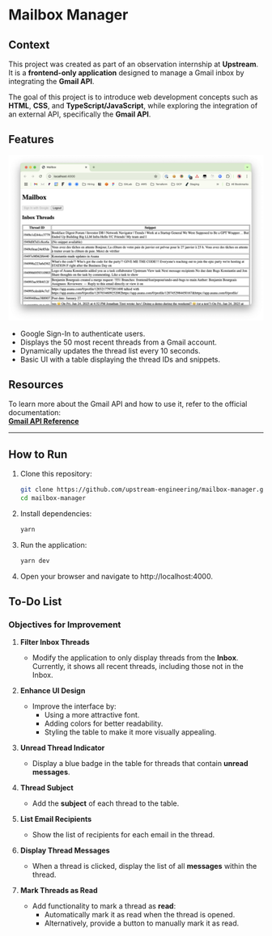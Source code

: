 # Mailbox Manager

## Context

This project was created as part of an observation internship at **Upstream**. It is a **frontend-only application** designed to manage a Gmail inbox by integrating the **Gmail API**.

The goal of this project is to introduce web development concepts such as **HTML**, **CSS**, and **TypeScript/JavaScript**, while exploring the integration of an external API, specifically the **Gmail API**.

## Features

![Screenshot of the app](./app_screenshot.png)

- Google Sign-In to authenticate users.
- Displays the 50 most recent threads from a Gmail account.
- Dynamically updates the thread list every 10 seconds.
- Basic UI with a table displaying the thread IDs and snippets.

## Resources

To learn more about the Gmail API and how to use it, refer to the official documentation:  
[**Gmail API Reference**](https://developers.google.com/gmail/api/reference/rest)

---

## How to Run

1. Clone this repository:

   ```bash
   git clone https://github.com/upstream-engineering/mailbox-manager.git
   cd mailbox-manager
   ```

2. Install dependencies:

   ```bash
   yarn
   ```

3. Run the application:

   ```bash
   yarn dev
   ```

4. Open your browser and navigate to http://localhost:4000.

## To-Do List

### Objectives for Improvement

1. **Filter Inbox Threads**

   - Modify the application to only display threads from the **Inbox**.  
     Currently, it shows all recent threads, including those not in the Inbox.

2. **Enhance UI Design**

   - Improve the interface by:
     - Using a more attractive font.
     - Adding colors for better readability.
     - Styling the table to make it more visually appealing.

3. **Unread Thread Indicator**

   - Display a blue badge in the table for threads that contain **unread messages**.

4. **Thread Subject**

   - Add the **subject** of each thread to the table.

5. **List Email Recipients**

   - Show the list of recipients for each email in the thread.

6. **Display Thread Messages**

   - When a thread is clicked, display the list of all **messages** within the thread.

7. **Mark Threads as Read**
   - Add functionality to mark a thread as **read**:
     - Automatically mark it as read when the thread is opened.
     - Alternatively, provide a button to manually mark it as read.
